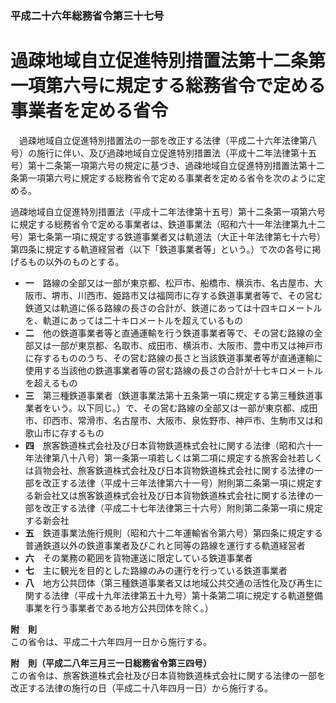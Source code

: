 ### 平成二十六年総務省令第三十七号  
# 過疎地域自立促進特別措置法第十二条第一項第六号に規定する総務省令で定める事業者を定める省令  
　過疎地域自立促進特別措置法の一部を改正する法律（平成二十六年法律第八号）の施行に伴い、及び過疎地域自立促進特別措置法（平成十二年法律第十五号）第十二条第一項第六号の規定に基づき、過疎地域自立促進特別措置法第十二条第一項第六号に規定する総務省令で定める事業者を定める省令を次のように定める。  
  
過疎地域自立促進特別措置法（平成十二年法律第十五号）第十二条第一項第六号に規定する総務省令で定める事業者は、鉄道事業法（昭和六十一年法律第九十二号）第七条第一項に規定する鉄道事業者又は軌道法（大正十年法律第七十六号）第四条に規定する軌道経営者（以下「鉄道事業者等」という。）で次の各号に掲げるもの以外のものとする。  
* **一**　路線の全部又は一部が東京都、松戸市、船橋市、横浜市、名古屋市、大阪市、堺市、川西市、姫路市又は福岡市に存する鉄道事業者等で、その営む鉄道又は軌道に係る路線の長さの合計が、鉄道にあっては十四キロメートルを、軌道にあっては二十キロメートルを超えているもの  
* **二**　他の鉄道事業者等と直通運輸を行う鉄道事業者等で、その営む路線の全部又は一部が東京都、名取市、成田市、横浜市、大阪市、豊中市又は神戸市に存するもののうち、その営む路線の長さと当該鉄道事業者等が直通運輸に使用する当該他の鉄道事業者等の営む路線の長さの合計が十七キロメートルを超えるもの  
* **三**　第三種鉄道事業者（鉄道事業法第十五条第一項に規定する第三種鉄道事業者をいう。以下同じ。）で、その営む路線の全部又は一部が東京都、成田市、印西市、常滑市、名古屋市、大阪市、泉佐野市、神戸市、生駒市又は和歌山市に存するもの  
* **四**　旅客鉄道株式会社及び日本貨物鉄道株式会社に関する法律（昭和六十一年法律第八十八号）第一条第一項若しくは第二項に規定する旅客会社若しくは貨物会社、旅客鉄道株式会社及び日本貨物鉄道株式会社に関する法律の一部を改正する法律（平成十三年法律第六十一号）附則第二条第一項に規定する新会社又は旅客鉄道株式会社及び日本貨物鉄道株式会社に関する法律の一部を改正する法律（平成二十七年法律第三十六号）附則第二条第一項に規定する新会社  
* **五**　鉄道事業法施行規則（昭和六十二年運輸省令第六号）第四条に規定する普通鉄道以外の鉄道事業者及びこれと同等の路線を運行する軌道経営者  
* **六**　その業務の範囲を貨物運送に限定している鉄道事業者  
* **七**　主に観光を目的とした路線のみの運行を行っている鉄道事業者  
* **八**　地方公共団体（第三種鉄道事業者又は地域公共交通の活性化及び再生に関する法律（平成十九年法律第五十九号）第十条第二項に規定する軌道整備事業を行う事業者である地方公共団体を除く。）  
  
**附　則**  
この省令は、平成二十六年四月一日から施行する。  
  
**附　則（平成二八年三月三一日総務省令第三四号）**  
この省令は、旅客鉄道株式会社及び日本貨物鉄道株式会社に関する法律の一部を改正する法律の施行の日（平成二十八年四月一日）から施行する。  
  
